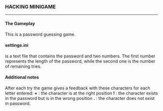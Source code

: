 ### HACKING MINIGAME

---

#### The Gameplay
This is a password guessing game. 


#### settings.ini 
is a text file that contains the password and two numbers. The first number represents the length of the password, while the second one is the number of remaining tries.  


#### Additional notes
After each try the game gives a feedback with these characters for each letter entered:
**+** : the character is at the right position
**!** : the character exists in the password but is in the wrong position
**.** : the character does not exist in password.
